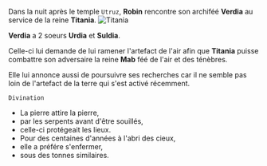 Dans la nuit après le temple `Utruz`, **Robin** rencontre son archiféé **Verdia** au service de la reine **Titania**.
![Titania](./assets/images/persos/titania.jpg)

**Verdia** a 2 soeurs **Urdia** et **Suldia**.

Celle-ci lui demande de lui ramener l'artefact de l'air afin que **Titania** puisse combattre son adversaire la reine **Mab** féé de l'air et des ténèbres.

Elle lui annonce aussi de poursuivre ses recherches car il ne semble pas loin de l'artefact de la terre qui s'est activé récemment.

`Divination`

- La pierre attire la pierre,
- par les serpents avant d'être souillés,
- celle-ci protégeait les lieux.
- Pour des centaines d'années à l'abri des cieux,
- elle a préfére s'enfermer,
- sous des tonnes similaires.